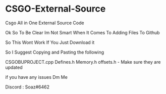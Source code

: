 # CSGO-External-Source
Csgo All in One External Source Code

Ok So To Be Clear Im Not Smart When It Comes To Adding Files To Github

So This Wont Work If You Just Download it

So I Suggest Copying and Pasting the following

CSGOBUPROJECT.cpp
Defines.h
Memory.h
offsets.h - Make sure they are updated

if you have any issues Dm Me

Discord : Soaz#6462
